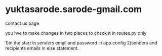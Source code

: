 # yuktasarode.sarode-gmail.com
contact us page 

you hve to make changes in two places to check it in routes.py only

1)in the start in senders email and password in app.config
2)senders and recipients emails in else statement.
